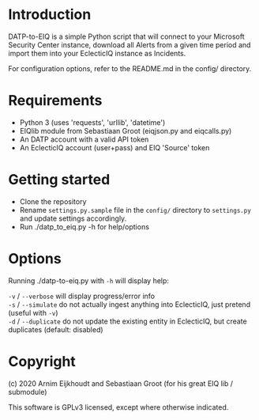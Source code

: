 # Introduction

DATP-to-EIQ is a simple Python script that will connect to your Microsoft Security Center instance, download all Alerts from a given time period and import them into your EclecticIQ instance as Incidents.

For configuration options, refer to the README.md in the config/ directory.

# Requirements

- Python 3 (uses 'requests', 'urllib', 'datetime')
- EIQlib module from Sebastiaan Groot (eiqjson.py and eiqcalls.py)
- An DATP account with a valid API token
- An EclecticIQ account (user+pass) and EIQ 'Source' token

# Getting started

- Clone the repository
- Rename `settings.py.sample` file in the `config/` directory to `settings.py` and update settings accordingly.
- Run ./datp_to_eiq.py -h for help/options

# Options

Running ./datp-to-eiq.py with `-h` will display help:  

`-v` / `--verbose` will display progress/error info  
`-s` / `--simulate` do not actually ingest anything into EclecticIQ, just pretend (useful with `-v`)  
`-d` / `--duplicate` do not update the existing entity in EclecticIQ, but create duplicates (default: disabled)  

# Copyright

(c) 2020 Arnim Eijkhoudt <arnime _squigglything_ kpn-cert.nl> and Sebastiaan Groot
<sebastiaang _monkeytail_ kpn-cert.nl> (for his great EIQ lib / submodule)

This software is GPLv3 licensed, except where otherwise indicated.
